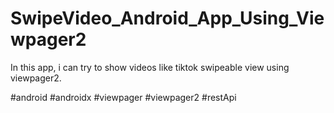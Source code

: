 # SwipeVideo_Android_App_Using_Viewpager2
In this app, i can try to show videos like tiktok swipeable view using viewpager2.

#android #androidx #viewpager #viewpager2 #restApi
